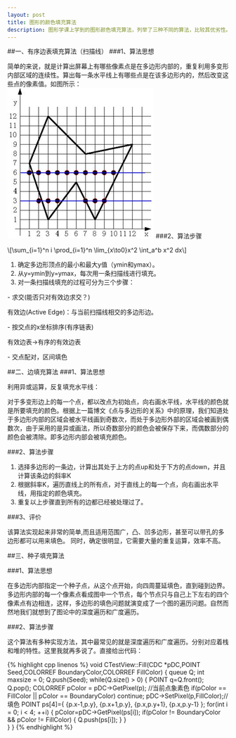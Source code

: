 ```yaml
---
layout: post
title: 图形的颜色填充算法
description: 图形学课上学到的图形颜色填充算法，列举了三种不同的算法，比较其优劣性。
---
```

##一、有序边表填充算法（扫描线）
###1、算法思想

简单的来说，就是计算出屏幕上有哪些像素点是在多边形内部的，重复利用多变形内部区域的连续性。算出每一条水平线上有哪些点是在该多边形内的，然后改变这些点的像素值。如图所示：
<img src="/resources/color-filled-1.png" alt="color-filled"></img>
###2、算法步骤

\\[\sum\_{i=1}^n i \prod\_{i=1}^n \lim\_{x\to0}x^2 \int\_a^b x^2 dx\\]

1. 确定多边形顶点的最小和最大y值（ymin和ymax）。
2. 从y=ymin到y=ymax，每次用一条扫描线进行填充。
3. 对一条扫描线填充的过程可分为三个步骤：
<p></p>
 - 求交(能否只对有效边求交？)
	<p>有效边(Active Edge)：与当前扫描线相交的多边形边。</p>
 - 按交点的x坐标排序(有序链表)
  <p>有效边表->有序的有效边表</p>
 - 交点配对，区间填色

##二、边填充算法
###1、算法思想

利用异或运算，反复填充水平线：

对于多变形边上的每一个点，都以改点为初始点，向右画水平线，水平线的颜色就是所要填充的颜色。根据上一篇博文《点与多边形的关系》中的原理，我们知道处于多边形内部的区域会被水平线画到奇数次，而处于多边形外部的区域会被画到偶数次，由于采用的是异或画法，所以奇数部分的颜色会被保存下来，而偶数部分的颜色会被清除。即多边形内部会被填充颜色。

###2、算法步骤
1. 选择多边形的一条边，计算出其处于上方的点up和处于下方的点down，并且计算该条边的斜率K
2. 根据斜率K，遍历直线上的所有点，对于直线上的每一个点，向右画出水平线，用指定的颜色填充。
3. 重复以上步骤直到所有的边都已经被处理过了。

###3、评价

该算法实现起来非常的简单,而且适用范围广，凸、凹多边形，甚至可以带孔的多边形都可以用来填色。
同时，确定很明显，它需要大量的重复运算，效率不高。

##三、种子填充算法

###1、算法思想

在多边形内部指定一个种子点，从这个点开始，向四周蔓延填色，直到碰到边界。
多边形内部的每一个像素点看成图中一个节点，每个节点只与自己上下左右的四个像素点有边相连，这样，多边形的填色问题就演变成了一个图的遍历问题。自然而然地我们就想到了图论中的深度遍历和广度遍历。

###2、算法步骤

这个算法有多种实现方法，其中最常见的就是深度遍历和广度遍历。分别对应着栈和堆的特性。这里我就再多说了。直接给出代码：

{% highlight cpp linenos %}
void CTestView::Fill(CDC *pDC,POINT Seed,COLORREF BoundaryColor,COLORREF FillColor)
{
	queue<POINT> Q;
	int maxsize = 0;
	Q.push(Seed);
	while(Q.size() > 0)
	{
		POINT q=Q.front();
		Q.pop();
		COLORREF pColor = pDC->GetPixel(p);	//当前点象素色
		if(pColor == FillColor || pColor == BoundaryColor) continue;
		pDC->SetPixel(p,FillColor);//填色
		POINT ps[4]={
					{p.x-1,p.y},
					{p.x+1,p.y},
					{p.x,p.y+1},
					{p.x,p.y-1}
					};
		for(int i = 0; i < 4; ++i)
		{
			pColor=pDC->GetPixel(ps[i]);
			if(pColor != BoundaryColor && pColor != FillColor)
			{
				Q.push(ps[i]);
			}
		}		
	}
}
{% endhighlight %}
